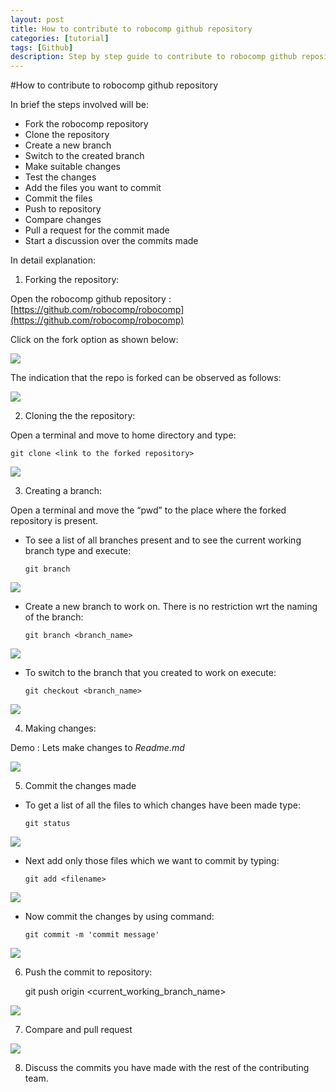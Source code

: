 ```yaml
---
layout: post
title: How to contribute to robocomp github repository
categories: [tutorial]
tags: [Github]
description: Step by step guide to contribute to robocomp github repository
---
```

#How to contribute to robocomp github repository

In brief the steps involved will be:
* Fork the robocomp repository
* Clone the repository
* Create a new branch
* Switch to the created branch
* Make suitable changes
* Test the changes
* Add the files you want to commit
* Commit the files
* Push to repository
* Compare changes
* Pull a request for the commit made
* Start a discussion over the commits made

In detail explanation: 

1) Forking the repository:

Open the robocomp github repository : [https://github.com/robocomp/robocomp](https://github.com/robocomp/robocomp)

Click on the fork option as shown below:

![](https://github.com/abhi-kumar/robocomp/blob/how-to-contribute/fork.jpg)


The indication that the repo is forked can be observed as follows:

![](https://github.com/abhi-kumar/robocomp/blob/how-to-contribute/forked.jpg)
 

2) Cloning the the repository:

Open a terminal and move to home directory and type: 
	
	git clone <link to the forked repository>

![](https://github.com/abhi-kumar/robocomp/blob/how-to-contribute/cloned.jpg)


3) Creating a branch:

Open a terminal and move the “pwd” to the place where the forked repository is present.

*  To see a list of all branches present and to see the current working branch type and execute:

	`git branch`

![](https://github.com/abhi-kumar/robocomp/blob/how-to-contribute/branch.jpg)


* Create a new branch to work on. There is no restriction wrt the naming of the branch:

	`git branch <branch_name>`

![](https://github.com/abhi-kumar/robocomp/blob/how-to-contribute/branched.jpg)


* To switch to the branch that you created to work on execute:

	`git checkout <branch_name>`

![](https://github.com/abhi-kumar/robocomp/blob/how-to-contribute/switched.jpg)


4) Making changes:

Demo : Lets make changes to *Readme.md*

![](https://github.com/abhi-kumar/robocomp/blob/how-to-contribute/changes.jpg)


5) Commit the changes made

* To get a list of all the files to which changes have been made type:

	`git status`

![](https://github.com/abhi-kumar/robocomp/blob/how-to-contribute/status.jpg)


* Next add only those files which we want to commit by typing:

	`git add <filename>`

![](https://github.com/abhi-kumar/robocomp/blob/how-to-contribute/add.jpg)


*  Now commit the changes by using command:

	`git commit -m 'commit message'`

![](https://github.com/abhi-kumar/robocomp/blob/how-to-contribute/commit.jpg)


6) Push the commit to repository:

	git push origin <current_working_branch_name>

![](https://github.com/abhi-kumar/robocomp/blob/how-to-contribute/push.jpg)


7) Compare and pull request

![](https://github.com/abhi-kumar/robocomp/blob/how-to-contribute/pull.jpg)


8) Discuss the commits you have made with the rest of the contributing team.
